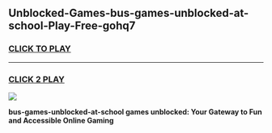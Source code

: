 
## Unblocked-Games-bus-games-unblocked-at-school-Play-Free-gohq7
<h3>
<a href="https://premium76.site?title=bus-games-unblocked-at-school&ref=21A">CLICK TO PLAY</a></h3>
<hr>

<h3>
<a href="https://premium76.site?title=bus-games-unblocked-at-school&ref=21A">CLICK 2 PLAY</a>
  
</h3>

<a href="https://premium76.site?title=bus-games-unblocked-at-school&ref=21A"><img src="https://clearcache.store/games.png"></a>


**bus-games-unblocked-at-school games unblocked: Your Gateway to Fun and Accessible Online Gaming**
